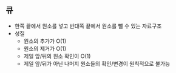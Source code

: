 ## 큐

- 한쪽 끝에서 원소를 넣고 반대쪽 끝에서 원소를 뺄 수 있는 자료구조
- 성질
    - 원소의 추가가 O(1)
    - 원소의 제거가 O(1)
    - 제일 앞/뒤의 원소 확인이 O(1)
    - 제일 앞/뒤가 아닌 나머지 원소들의 확인/변경이 원칙적으로 불가능